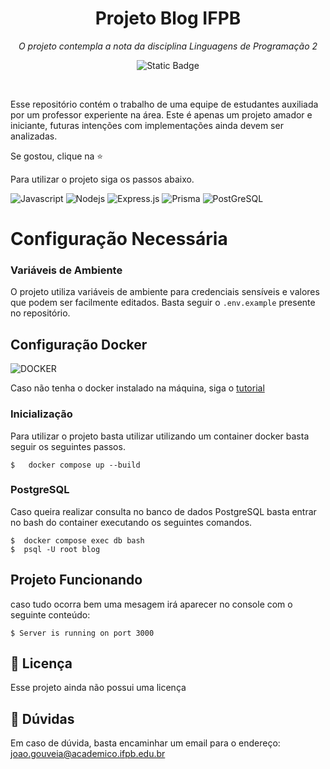 <h1 align='center'>Projeto Blog IFPB</h1>

<p align="center"><i>O projeto contempla a nota da disciplina Linguagens de Programação 2</i></p>

<p align="center"><img alt="Static Badge" src="https://img.shields.io/badge/state-in_development-green"></p>
<br>

Esse repositório contém o trabalho de uma equipe de estudantes auxiliada por um professor experiente na área. Este é apenas um projeto amador e iniciante, futuras intenções com implementações ainda devem ser analizadas.

Se gostou, clique na ⭐

Para utilizar o projeto siga os passos abaixo.


![Javascript](https://img.shields.io/badge/Javascript-F0DB4F?style=for-the-badge&labelColor=black&logo=javascript&logoColor=F0DB4F)
![Nodejs](https://img.shields.io/badge/Nodejs-3C873A?style=for-the-badge&labelColor=black&logo=node.js&logoColor=3C873A)
![Express.js](https://img.shields.io/badge/Express.js-000000?style=for-the-badge&logo=express&logoColor=white)
![Prisma](https://img.shields.io/badge/Prisma-f5f5f5?style=for-the-badge&logo=prisma&logoColor=black)
![PostGreSQL](https://img.shields.io/badge/PostgreSQL-316192?style=for-the-badge&logo=postgresql&logoColor=white)

# Configuração Necessária

### Variáveis de Ambiente

O projeto utiliza variáveis de ambiente para credenciais sensíveis e valores que podem ser facilmente editados. Basta seguir o `.env.example` presente no repositório.

## Configuração Docker

![DOCKER](https://img.shields.io/badge/Docker-316192?style=for-the-badge&logo=docker&logoColor=white)

Caso não tenha o docker instalado na máquina, siga o [tutorial](https://medium.com/@carlosalbertors/basic%C3%A3o-de-docker-no-linux-bebc4b99ff54)

### Inicialização

Para utilizar o projeto basta utilizar utilizando um container docker basta seguir os seguintes passos.

    $   docker compose up --build

### PostgreSQL

Caso queira realizar consulta no banco de dados PostgreSQL basta entrar no bash do container executando os seguintes comandos.

    $  docker compose exec db bash
    $  psql -U root blog

## Projeto Funcionando

caso tudo ocorra bem uma mesagem irá aparecer no console com o seguinte conteúdo:

    $ Server is running on port 3000

## 📝 Licença

Esse projeto ainda não possui uma licença

## 💬 Dúvidas

Em caso de dúvida, basta encaminhar um email para o endereço: joao.gouveia@academico.ifpb.edu.br